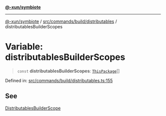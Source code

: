 [**@-xun/symbiote**](../../../../../README.md)

***

[@-xun/symbiote](../../../../../README.md) / [src/commands/build/distributables](../README.md) / distributablesBuilderScopes

# Variable: distributablesBuilderScopes

> `const` **distributablesBuilderScopes**: [`ThisPackage`](../../../../configure/enumerations/ThisPackageGlobalScope.md#thispackage)[]

Defined in: [src/commands/build/distributables.ts:155](https://github.com/Xunnamius/symbiote/blob/69d7b76e5696ff589285094e16ec41aa92317af3/src/commands/build/distributables.ts#L155)

## See

[DistributablesBuilderScope](../../../../configure/enumerations/ThisPackageGlobalScope.md)
